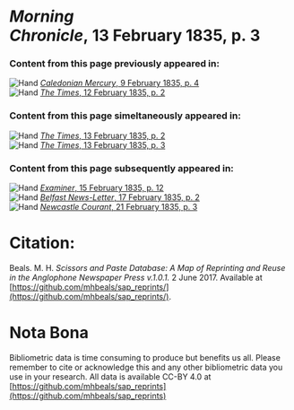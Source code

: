 # *Morning Chronicle*, 13 February 1835, p. 3  
  
### Content from this page previously appeared in:  
![Hand](http://scissorsandpaste.net/wp-content/uploads/2017/06/smallhandpointer.png) [*Caledonian Mercury*, 9 February 1835, p. 4](https://mhbeals.github.io/sap_html/Caledonian-Mercury/Caledonian-Mercury-9-February-1835-p-4)  
![Hand](http://scissorsandpaste.net/wp-content/uploads/2017/06/smallhandpointer.png) [*The Times*, 12 February 1835, p. 2](https://mhbeals.github.io/sap_html/The-Times/The-Times-12-February-1835-p-2)  
  
### Content from this page simeltaneously appeared in:  
![Hand](http://scissorsandpaste.net/wp-content/uploads/2017/06/smallhandpointer.png) [*The Times*, 13 February 1835, p. 2](https://mhbeals.github.io/sap_html/The-Times/The-Times-13-February-1835-p-2)  
![Hand](http://scissorsandpaste.net/wp-content/uploads/2017/06/smallhandpointer.png) [*The Times*, 13 February 1835, p. 3](https://mhbeals.github.io/sap_html/The-Times/The-Times-13-February-1835-p-3)  
  
### Content from this page subsequently appeared in:  
![Hand](http://scissorsandpaste.net/wp-content/uploads/2017/06/smallhandpointer.png) [*Examiner*, 15 February 1835, p. 12](https://mhbeals.github.io/sap_html/Examiner/Examiner-15-February-1835-p-12)  
![Hand](http://scissorsandpaste.net/wp-content/uploads/2017/06/smallhandpointer.png) [*Belfast News-Letter*, 17 February 1835, p. 2](https://mhbeals.github.io/sap_html/Belfast-News-Letter/Belfast-News-Letter-17-February-1835-p-2)  
![Hand](http://scissorsandpaste.net/wp-content/uploads/2017/06/smallhandpointer.png) [*Newcastle Courant*, 21 February 1835, p. 3](https://mhbeals.github.io/sap_html/Newcastle-Courant/Newcastle-Courant-21-February-1835-p-3)  


# Citation: 

Beals. M. H. *Scissors and Paste Database: A Map of Reprinting and Reuse in the Anglophone Newspaper Press v.1.0.1.* 2 June 2017. Available at [https://github.com/mhbeals/sap_reprints/](https://github.com/mhbeals/sap_reprints/). 

# Nota Bona

Bibliometric data is time consuming to produce but benefits us all. Please remember to cite or acknowledge this and any other bibliometric data you use in your research. All data is available CC-BY 4.0 at [https://github.com/mhbeals/sap_reprints](https://github.com/mhbeals/sap_reprints)